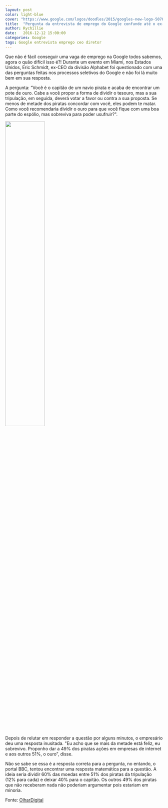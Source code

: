 ```yaml
---
layout: post
color: light-blue
cover: "https://www.google.com/logos/doodles/2015/googles-new-logo-5078286822539264.3-hp2x.gif"
title:  "Pergunta da entrevista de emprego do Google confunde até o ex-CEO da empresa"
author: Rychillie
date:   2016-12-12 15:00:00
categories: Google
tags: Google entrevista emprego ceo diretor
---
```

Que não é fácil conseguir uma vaga de emprego na Google todos sabemos, agora o quão difícil isso é?! Durante um evento em Miami, nos Estados Unidos, Eric Schmidt, ex-CEO da divisão Alphabet foi questionado com uma das perguntas feitas nos processos seletivos do Google e não foi lá muito bem em sua resposta.

A pergunta: “Você é o capitão de um navio pirata e acaba de encontrar um pote de ouro. Cabe a você propor a forma de dividir o tesouro, mas a sua tripulação, em seguida, deverá votar a favor ou contra a sua proposta. Se menos de metade dos piratas concordar com você, eles podem te matar. Como você recomendaria dividir o ouro para que você fique com uma boa parte do espólio, mas sobreviva para poder usufruir?".

<img src="http://img1.olhardigital.uol.com.br/uploads/acervo_imagens/2016/12/20161212120214.jpg" align="middle" width="50%">

Depois de relutar em responder a questão por alguns minutos, o empresário deu uma resposta inusitada. "Eu acho que se mais da metade está feliz, eu sobrevivo. Proponho dar a 49% dos piratas ações em empresas de internet e aos outros 51%, o ouro”, disse.

Não se sabe se essa é a resposta correta para a pergunta, no entando, o portal BBC, tentou encontrar uma resposta matemática para a questão. A ideia seria dividir 60% das moedas entre 51% dos piratas da tripulação (12% para cada) e deixar 40% para o capitão. Os outros 49% dos piratas que não receberam nada não poderiam argumentar pois estariam em minoria.

Fonte: <a href="http://olhardigital.uol.com.br/pro/noticia/pergunta-em-entrevista-de-emprego-do-google-deixa-ate-o-ceo-da-empresa-confuso/64583">OlharDigital</a>

<script async src="//pagead2.googlesyndication.com/pagead/js/adsbygoogle.js"></script>
<!-- Final_texto_okgnow -->
<ins class="adsbygoogle"
     style="display:block"
     data-ad-client="ca-pub-7837358846130941"
     data-ad-slot="9265933715"
     data-ad-format="auto"></ins>
<script>
(adsbygoogle = window.adsbygoogle || []).push({});
</script>
